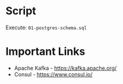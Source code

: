 # Script

Execute: `01-postgres-schema.sql`

# Important Links
- Apache Kafka - https://kafka.apache.org/
- Consul - https://www.consul.io/
